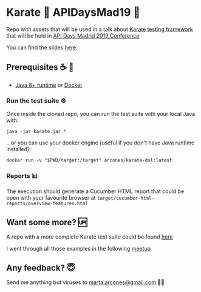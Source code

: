 # Karate :martial_arts_uniform: APIDaysMad19 :rocket:

Repo with assets that will be used in a talk about [Karate testing framework](https://github.com/intuit/karate) that will be held in [API Days Madrid 2019 Conference](http://apidaysmad.apiaddicts.org/)

You can find the slides [here](https://bit.ly/apidays-karate-slides).

## Prerequisites :coffee: :whale2:
 - [Java 8+ runtime](https://java.com/en/download/manual.jsp) or [Docker](https://docs.docker.com/install/)

### Run the test suite :gear:
Once inside the cloned repo, you can run the test suite with your local Java with:
```
java -jar karate.jar *
```
...or you can use your docker engine (useful if you don't have Java runtime installed):
```
docker run -v "$PWD/target:/target" arcones/karate-dsl:latest
```

### Reports :bar_chart:
The execution should generate a Cucumber HTML report that could be open with your favourite browser at `target/cucumber-html-reports/overview-features.html`

## Want some more? :up:
A repo with a more complete Karate test suite could be found [here](https://github.com/arcones/karate-meetup)

I went through all those examples in the following [meetup](http://bit.ly/karate-meetup)

## Any feedback? :innocent:
Send me anything but viruses to marta.arcones@gmail.com :woman_technologist:
